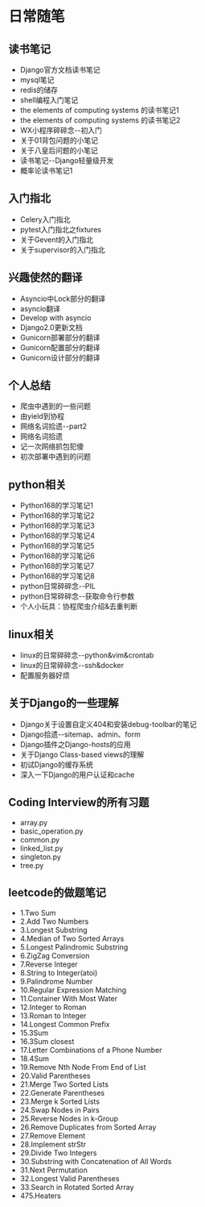# 日常随笔

## 读书笔记
* Django官方文档读书笔记
* mysql笔记
* redis的储存
* shell编程入门笔记
* the elements of computing systems 的读书笔记1
* the elements of computing systems 的读书笔记2
* WX小程序碎碎念--初入门
* 关于01背包问题的小笔记
* 关于八皇后问题的小笔记
* 读书笔记--Django轻量级开发
* 概率论读书笔记1

## 入门指北
* Celery入门指北
* pytest入门指北之fixtures
* 关于Gevent的入门指北
* 关于supervisor的入门指北

## 兴趣使然的翻译
* Asyncio中Lock部分的翻译
* asyncio翻译
* Develop with asyncio
* Django2.0更新文档
* Gunicorn部署部分的翻译
* Gunicorn配置部分的翻译
* Gunicorn设计部分的翻译

## 个人总结
* 爬虫中遇到的一些问题
* 由yield到协程
* 网络名词拾遗--part2
* 网络名词拾遗
* 记一次网络抓包犯傻
* 初次部署中遇到的问题

## python相关
* Python168的学习笔记1
* Python168的学习笔记2
* Python168的学习笔记3
* Python168的学习笔记4
* Python168的学习笔记5
* Python168的学习笔记6
* Python168的学习笔记7
* Python168的学习笔记8
* python日常碎碎念--PIL
* python日常碎碎念--获取命令行参数
* 个人小玩具：协程爬虫介绍&去重判断

## linux相关
* linux的日常碎碎念--python&vim&crontab
* linux的日常碎碎念--ssh&docker
* 配置服务器好烦

## 关于Django的一些理解
* Django关于设置自定义404和安装debug-toolbar的笔记
* Django拾遗--sitemap、admin、form
* Django插件之Django-hosts的应用
* 关于Django Class-based views的理解
* 初试Django的缓存系统
* 深入一下Django的用户认证和cache

## Coding Interview的所有习题
* array.py
* basic_operation.py
* common.py
* linked_list.py
* singleton.py
* tree.py

## leetcode的做题笔记
* 1.Two Sum
* 2.Add Two Numbers
* 3.Longest Substring
* 4.Median of Two Sorted Arrays
* 5.Longest Palindromic Substring
* 6.ZigZag Conversion
* 7.Reverse Integer
* 8.String to Integer(atoi)
* 9.Palindrome Number
* 10.Regular Expression Matching
* 11.Container With Most Water
* 12.Integer to Roman
* 13.Roman to Integer
* 14.Longest Common Prefix
* 15.3Sum
* 16.3Sum closest
* 17.Letter Combinations of a Phone Number
* 18.4Sum
* 19.Remove Nth Node From End of List
* 20.Valid Parentheses
* 21.Merge Two Sorted Lists
* 22.Generate Parentheses
* 23.Merge k Sorted Lists
* 24.Swap Nodes in Pairs
* 25.Reverse Nodes in k-Group
* 26.Remove Duplicates from Sorted Array
* 27.Remove Element
* 28.Implement strStr
* 29.Divide Two Integers
* 30.Substring with Concatenation of All Words
* 31.Next Permutation
* 32.Longest Valid Parentheses
* 33.Search in Rotated Sorted Array
* 475.Heaters
